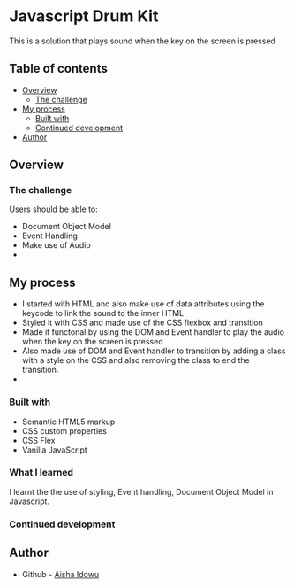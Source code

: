 # Javascript Drum Kit

This is a solution that plays sound when the key on the screen is pressed

## Table of contents

- [Overview](#overview)
  - [The challenge](#the-challenge)
- [My process](#my-process)
  - [Built with](#built-with)
  - [Continued development](#continued-development)
- [Author](#author)


## Overview

### The challenge

Users should be able to:
- Document Object Model
- Event Handling
- Make use of Audio
- 

## My process
- I started with HTML and also make use of data attributes using the keycode to link the sound to the inner HTML
- Styled it with CSS and made use of the CSS flexbox and transition
- Made it functonal by using the DOM and Event handler to play the audio when the key on the screen is pressed
- Also made use of DOM and Event handler to transition by adding a class with a style on the CSS and also removing the class to end the transition.
-

### Built with
- Semantic HTML5 markup
- CSS custom properties
- CSS Flex
- Vanilla JavaScript


### What I learned
I learnt the the use of styling, Event handling, Document Object Model in Javascript.

### Continued development


## Author
- Github - [Aisha Idowu](https://github.com/AishaIdowu)

